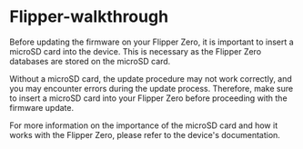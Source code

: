 # Flipper-walkthrough
Before updating the firmware on your Flipper Zero, it is important to insert a microSD card into the device. This is necessary as the Flipper Zero databases are stored on the microSD card.

Without a microSD card, the update procedure may not work correctly, and you may encounter errors during the update process. Therefore, make sure to insert a microSD card into your Flipper Zero before proceeding with the firmware update.

For more information on the importance of the microSD card and how it works with the Flipper Zero, please refer to the device's documentation.
